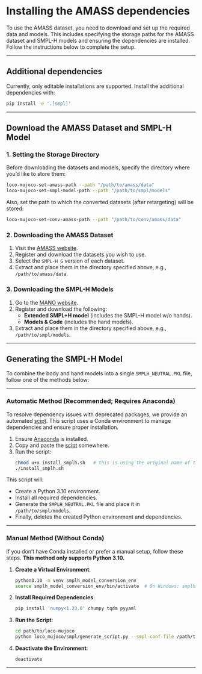 # Installing the AMASS dependencies

To use the AMASS dataset, you need to download and set up the required data and models. This includes specifying the storage paths for the AMASS dataset and SMPL-H models and ensuring the dependencies are installed. Follow the instructions below to complete the setup.

---

## Additional dependencies

Currently, only editable installations are supported. Install the additional dependencies with:

```bash
pip install -e '.[smpl]'
```

---

## Download the AMASS Dataset and SMPL-H Model

### 1. Setting the Storage Directory
Before downloading the datasets and models, specify the directory where you’d like to store them:

```bash
loco-mujoco-set-amass-path --path "/path/to/amass/data"
loco-mujoco-set-smpl-model-path --path "/path/to/smpl/models"
```

Also, set the path to which the converted datasets (after retargeting) will be stored:

```bash
loco-mujoco-set-conv-amass-path --path "/path/to/conv/amass/data"
```

### 2. Downloading the AMASS Dataset
1. Visit the [AMASS website](https://amass.is.tue.mpg.de/index.html).
2. Register and download the datasets you wish to use.
3. Select the `SMPL-H G` version of each dataset.
4. Extract and place them in the directory specified above, e.g., `/path/to/amass/data`.

### 3. Downloading the SMPL-H Models
1. Go to the [MANO website](https://mano.is.tue.mpg.de/download.php).
2. Register and download the following:
   - **Extended SMPL+H model** (includes the SMPL-H model w/o hands).
   - **Models & Code** (includes the hand models).
3. Extract and place them in the directory specified above, e.g., `/path/to/smpl/models`.

---

## Generating the SMPL-H Model

To combine the body and hand models into a single `SMPLH_NEUTRAL.PKL` file, follow one of the methods below:

---

### Automatic Method (Recommended; Requires Anaconda)

To resolve dependency issues with deprecated packages, we provide an automated [scipt](./install_smplh.sh). This script uses a Conda environment to manage dependencies and ensure proper installation.

1. Ensure [Anaconda](https://www.anaconda.com/) is installed.
2. Copy and paste the [scipt](./install_smplh.sh) somewhere.
3. Run the script:
   ```bash
   chmod u+x install_smplh.sh   # this is using the original name of the script
   ./install_smplh.sh
   ```

This script will:
- Create a Python 3.10 environment.
- Install all required dependencies.
- Generate the `SMPLH_NEUTRAL.PKL` file and place it in `/path/to/smpl/models`.
- Finally, deletes the created Python environment and dependencies. 

---

### Manual Method (Without Conda)

If you don’t have Conda installed or prefer a manual setup, follow these steps. **This method only supports Python 3.10.**

1. **Create a Virtual Environment**:
   ```bash
   python3.10 -m venv smplh_model_conversion_env
   source smplh_model_conversion_env/bin/activate  # On Windows: smplh_model_conversion_env\Scripts\activate
   ```

2. **Install Required Dependencies**:
   ```bash
   pip install 'numpy<1.23.0' chumpy tqdm pyyaml
   ```

3. **Run the Script**:
   ```bash
   cd path/to/loco-mujoco
   python loco_mujoco/smpl/generate_script.py --smpl-conf-file /path/to/smpl/conf.yaml
   ```

4. **Deactivate the Environment**:
   ```bash
   deactivate
   ```
---


